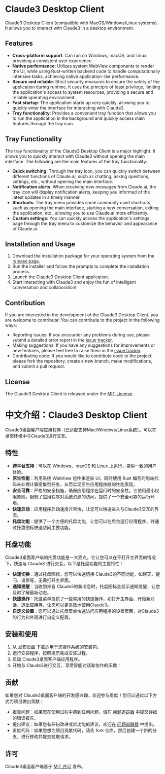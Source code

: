 # Claude3 Desktop Client

Claude3 Desktop Client (compatible with MacOS/Windows/Linux systems). It allows you to interact with Claude3 in a desktop environment.

## Features

- **Cross-platform support**: Can run on Windows, macOS, and Linux, providing a consistent user experience.
- **Native performance**: Utilizes system WebView components to render the UI, while using Rust-written backend code to handle computationally intensive tasks, achieving native application-like performance.
- **Secure and reliable**: Strict security measures to ensure the safety of the application during runtime. It uses the principle of least privilege, limiting the application's access to system resources, providing a secure and reliable operating environment.
- **Fast startup**: The application starts up very quickly, allowing you to quickly enter the interface for interacting with Claude3.
- **Tray functionality**: Provides a convenient tray function that allows you to run the application in the background and quickly access main features through the tray icon.

## Tray Functionality

The tray functionality of the Claude3 Desktop Client is a major highlight. It allows you to quickly interact with Claude3 without opening the main interface. The following are the main features of the tray functionality:

- **Quick switching**: Through the tray icon, you can quickly switch between different functions of Claude.ai, such as chatting, asking questions, settings, etc., without opening the main interface.
- **Notification alerts**: When receiving new messages from Claude.ai, the tray icon will display notification alerts, keeping you informed of the latest updates in a timely manner.
- **Shortcuts**: The tray menu provides some commonly used shortcuts, such as opening the main interface, starting a new conversation, exiting the application, etc., allowing you to use Claude.ai more efficiently.
- **Custom settings**: You can quickly access the application's settings page through the tray menu to customize the behavior and appearance of Claude.ai.

## Installation and Usage

1. Download the installation package for your operating system from the [release page]([https://github.com/pliu22/claude-desktopclient/releases](https://github.com/pliu22/Claude3-DesktopClient/releases/tag/Claude3)).
2. Run the installer and follow the prompts to complete the installation process.
3. Launch the Claude3 Desktop Client application.
4. Start interacting with Claude3 and enjoy the fun of intelligent conversation and collaboration!

## Contribution

If you are interested in the development of the Claude3 Desktop Client, you are welcome to contribute! You can contribute to the project in the following ways:

- Reporting issues: If you encounter any problems during use, please submit a detailed error report in the [issue tracker](https://github.com/pliu22/claude-desktopclient/issues).
- Making suggestions: If you have any suggestions for improvements or new features, please feel free to raise them in the [issue tracker](https://github.com/pliu22/claude-desktopclient/issues).
- Contributing code: If you would like to contribute code to the project, please fork the repository, create a new branch, make modifications, and submit a pull request.

## License

The Claude3 Desktop Client is released under the [MIT License](LICENSE).



# 中文介绍：Claude3 Desktop Client

Claude3桌面客户端应用程序（已适配支持Mac/Windows/Linux系统）。可以在桌面环境中与Claude3进行交互。

## 特性

- **跨平台支持**：可以在 Windows、macOS 和 Linux 上运行，提供一致的用户体验。
- **原生性能**：利用系统 WebView 组件来渲染 UI，同时使用 Rust 编写的后端代码来处理计算密集型任务，从而实现原生应用程序般的性能表现。
- **安全可靠**：严格的安全措施，确保应用程序在运行时的安全性。它使用最小权限原则，限制了应用程序对系统资源的访问，提供了一个安全可靠的运行环境。
- **快速启动**：应用程序启动速度非常快，让您可以快速进入与Claude3交互的界面。
- **托盘功能**：提供了一个方便的托盘功能，让您可以在后台运行应用程序，并通过托盘图标快速访问主要功能。

## 托盘功能

Claude3桌面客户端的托盘功能是一大亮点。它让您可以在不打开主界面的情况下，快速与 Claude3 进行交互。以下是托盘功能的主要特性：

- **快速切换**：通过托盘图标，您可以快速切换 Claude3的不同功能，如聊天、提问、设置等，无需打开主界面。
- **通知提醒**：当收到来自 Claude3的新消息时，托盘图标会显示通知提醒，让您及时了解最新动态。
- **快捷操作**：托盘菜单提供了一些常用的快捷操作，如打开主界面、开始新对话、退出应用等，让您可以更高效地使用Claude3。
- **自定义设置**：您可以通过托盘菜单快速访问应用程序的设置页面，对Claude3的行为和外观进行自定义配置。

## 安装和使用

1. 从 [发布页面]([https://github.com/pliu22/claude-desktopclient/releases](https://github.com/pliu22/Claude3-DesktopClient/releases/tag/Claude3)) 下载适用于您操作系统的安装包。
2. 运行安装程序，按照提示完成安装过程。
3. 启动 Claude3桌面客户端应用程序。
4. 开始与 Claude3进行交互，享受智能对话和协作的乐趣！

## 贡献

如果您对 Claude3桌面客户端的开发感兴趣，欢迎参与贡献！您可以通过以下方式为项目做出贡献：

- 报告问题：如果您在使用过程中遇到任何问题，请在 [问题追踪器](https://github.com/pliu22/claude-desktopclient/issues) 中提交详细的错误报告。
- 提出建议：如果您有任何改进或新功能的建议，欢迎在 [问题追踪器](https://github.com/pliu22/claude-desktopclient/issues) 中提出。
- 贡献代码：如果您想为项目贡献代码，请先 fork 仓库，然后创建一个新的分支，进行修改并提交拉取请求。

## 许可

Claude3桌面客户端基于 [MIT 许可](LICENSE) 发布。
